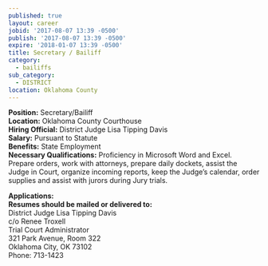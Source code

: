 ```yaml
---
published: true
layout: career
jobid: '2017-08-07 13:39 -0500'
publish: '2017-08-07 13:39 -0500'
expire: '2018-01-07 13:39 -0500'
title: Secretary / Bailiff
category:
  - bailiffs
sub_category:
  - DISTRICT
location: Oklahoma County
---
```


**Position:** Secretary/Bailiff  
**Location:** Oklahoma County Courthouse  	
**Hiring Official:** District Judge Lisa Tipping Davis  
**Salary:** Pursuant to Statute  
**Benefits:** State Employment  
**Necessary Qualifications:** Proficiency in Microsoft Word and Excel. Prepare orders, work with attorneys, prepare daily dockets, assist the Judge in Court, organize incoming reports, keep the Judge’s calendar, order supplies and assist with jurors during Jury trials.
		
**Applications:**   
**Resumes should be mailed or delivered to:**  
District Judge Lisa Tipping Davis  
c/o Renee Troxell  
Trial Court Administrator   
321 Park Avenue, Room 322  
Oklahoma City, OK 73102  
Phone: 713-1423
